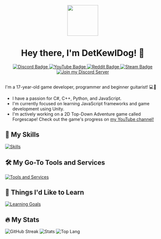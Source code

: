 <div id="header" align="center">
  <img src="https://imgur.com/hgYteMU.png" width="100" />
  <h1>
    Hey there, I'm DetKewlDog! 👋
  </h1>
  <div id="badges">
    <a href="https://discord.gg/F7VQ2hwfyw">
      <img src="https://img.shields.io/badge/Discord-%235865F2.svg?style=for-the-badge&logo=discord&logoColor=white" alt="Discord Badge"/>
    </a>
    <a href="https://youtube.com/@autumnfire_dev">
      <img src="https://img.shields.io/badge/YouTube-%23FF0000.svg?style=for-the-badge&logo=youtube&logoColor=white" alt="YouTube Badge"/>
    </a>
    <a href="https://www.reddit.com/u/DetKewlDog">
      <img src="https://img.shields.io/badge/Reddit-%23FF4500.svg?style=for-the-badge&logo=reddit&logoColor=white" alt="Reddit Badge"/>
    </a>
    <a href="https://steamcommunity.com/id/DetKewlDog">
      <img src="https://img.shields.io/badge/steam-%23000000.svg?style=for-the-badge&logo=steam&logoColor=white" alt="Steam Badge"/>
    </a>
  </div>
  <a href="https://discord.gg/F7VQ2hwfyw">
    <img src="https://discordapp.com/api/guilds/877148912262197258/widget.png?style=banner2" alt="Join my Discord Server"/>
  </a> <br />
  <img src="https://komarev.com/ghpvc/?username=DetKewlDog&style=flat-square&color=orange" alt=""/>
</div>

<br />

I'm a 17-year-old game developer, programmer and beginner guitarist! 💻🎸
- I have a passion for C#, C++, Python, and JavaScript.
- I'm currently focused on learning JavaScript frameworks and game development using Unity.
- I'm actively working on a 2D Top-Down Adventure game called Forgescape! Check out the game's progress on [my YouTube channel!](https://youtube.com/@autumnfire_dev)

## 💼 My Skills

[![Skills](https://skillicons.dev/icons?i=cs,unity,py,flask,cpp,c,react,nodejs,js,html,css)](https://skillicons.dev)

## 🛠️ My Go-To Tools and Services

[![Tools and Services](https://skillicons.dev/icons?i=vscode,visualstudio,replit,netlify,supabase)](https://skillicons.dev)

## 🚀 Things I'd Like to Learn

[![Learning Goals](https://skillicons.dev/icons?i=svelte,nextjs,linux,raspberrypi,ts,vim,vite,rust)](https://skillicons.dev)

## 🔥 My Stats

<img src="http://github-readme-streak-stats.herokuapp.com?user=your-github-username&theme=dark" alt="GitHub Streak" />
<img src="https://github-readme-stats-detkewldog.vercel.app/api/?username=detkewldog&theme=nord&count_private=true" alt="Stats"/>
<img src="https://github-readme-stats-detkewldog.vercel.app/api/top-langs/?username=detkewldog&layout=donut&theme=nord&count_private=true&langs_count=10" alt="Top Lang" />
